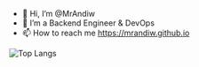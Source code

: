 - 👋 Hi, I’m @MrAndiw
- 👀 I’m a Backend Engineer & DevOps
- 📫 How to reach me https://mrandiw.github.io

![Top Langs](https://github-readme-stats.vercel.app/api/top-langs/?username=MrAndiw&layout=compact)

<!---
MrAndiwArch/MrAndiwArch is a ✨ special ✨ repository because its `README.md` (this file) appears on your GitHub profile.
You can click the Preview link to take a look at your changes.
--->
